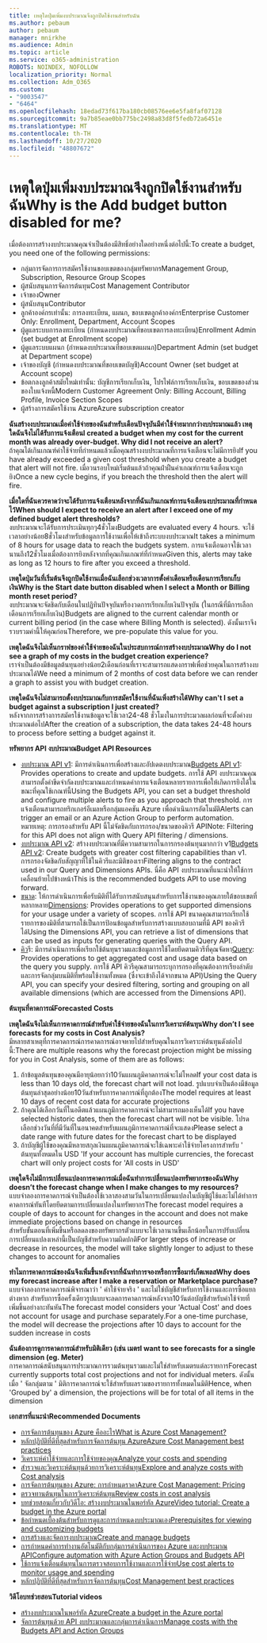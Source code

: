 ```yaml
---
title: เหตุใดปุ่มเพิ่มงบประมาณจึงถูกปิดใช้งานสำหรับฉัน
ms.author: pebaum
author: pebaum
manager: mnirkhe
ms.audience: Admin
ms.topic: article
ms.service: o365-administration
ROBOTS: NOINDEX, NOFOLLOW
localization_priority: Normal
ms.collection: Adm_O365
ms.custom:
- "9003547"
- "6464"
ms.openlocfilehash: 18edad73f617ba180cb08576ee6e5fa8faf07128
ms.sourcegitcommit: 9a7b85eae0bb775bc2498a83d8f5fedb72a6451e
ms.translationtype: MT
ms.contentlocale: th-TH
ms.lasthandoff: 10/27/2020
ms.locfileid: "48807672"
---
```

# <a name="why-is-the-add-budget-button-disabled-for-me"></a><span data-ttu-id="c0efd-102">เหตุใดปุ่มเพิ่มงบประมาณจึงถูกปิดใช้งานสำหรับฉัน</span><span class="sxs-lookup"><span data-stu-id="c0efd-102">Why is the Add budget button disabled for me?</span></span>

<span data-ttu-id="c0efd-103">เมื่อต้องการสร้างงบประมาณคุณจำเป็นต้องมีสิทธิ์อย่างใดอย่างหนึ่งต่อไปนี้:</span><span class="sxs-lookup"><span data-stu-id="c0efd-103">To create a budget, you need one of the following permissions:</span></span>

- <span data-ttu-id="c0efd-104">กลุ่มการจัดการการสมัครใช้งานขอบเขตของกลุ่มทรัพยากร</span><span class="sxs-lookup"><span data-stu-id="c0efd-104">Management Group, Subscription, Resource Group Scopes</span></span>
- <span data-ttu-id="c0efd-105">ผู้สนับสนุนการจัดการต้นทุน</span><span class="sxs-lookup"><span data-stu-id="c0efd-105">Cost Management Contributor</span></span>
- <span data-ttu-id="c0efd-106">เจ้าของ</span><span class="sxs-lookup"><span data-stu-id="c0efd-106">Owner</span></span>
- <span data-ttu-id="c0efd-107">ผู้สนับสนุน</span><span class="sxs-lookup"><span data-stu-id="c0efd-107">Contributor</span></span>
- <span data-ttu-id="c0efd-108">ลูกค้าองค์กรเท่านั้น: การลงทะเบียน, แผนก, ขอบเขตลูกค้าองค์กร</span><span class="sxs-lookup"><span data-stu-id="c0efd-108">Enterprise Customer Only: Enrollment, Department, Account Scopes</span></span>
- <span data-ttu-id="c0efd-109">ผู้ดูแลระบบการลงทะเบียน (กำหนดงบประมาณที่ขอบเขตการลงทะเบียน)</span><span class="sxs-lookup"><span data-stu-id="c0efd-109">Enrollment Admin (set budget at Enrollment scope)</span></span>
- <span data-ttu-id="c0efd-110">ผู้ดูแลระบบแผนก (กำหนดงบประมาณที่ขอบเขตแผนก)</span><span class="sxs-lookup"><span data-stu-id="c0efd-110">Department Admin (set budget at Department scope)</span></span>
- <span data-ttu-id="c0efd-111">เจ้าของบัญชี (กำหนดงบประมาณที่ขอบเขตบัญชี)</span><span class="sxs-lookup"><span data-stu-id="c0efd-111">Account Owner (set budget at Account scope)</span></span>
- <span data-ttu-id="c0efd-112">ข้อตกลงลูกค้าสมัยใหม่เท่านั้น: บัญชีการเรียกเก็บเงิน, โปรไฟล์การเรียกเก็บเงิน, ขอบเขตของส่วนของใบแจ้งหนี้</span><span class="sxs-lookup"><span data-stu-id="c0efd-112">Modern Customer Agreement Only: Billing Account, Billing Profile, Invoice Section Scopes</span></span>
- <span data-ttu-id="c0efd-113">ผู้สร้างการสมัครใช้งาน Azure</span><span class="sxs-lookup"><span data-stu-id="c0efd-113">Azure subscription creator</span></span>

<span data-ttu-id="c0efd-114">**ฉันสร้างงบประมาณเมื่อค่าใช้จ่ายของฉันสำหรับเดือนปัจจุบันมีค่าใช้จ่ายมากกว่างบประมาณแล้ว เหตุใดฉันจึงไม่ได้รับการแจ้งเตือน**</span><span class="sxs-lookup"><span data-stu-id="c0efd-114">**I created a budget when my cost for the current month was already over-budget. Why did I not receive an alert?**</span></span>  
<span data-ttu-id="c0efd-115">ถ้าคุณได้เกินเกณฑ์ค่าใช้จ่ายที่กำหนดแล้วเมื่อคุณสร้างงบประมาณที่การแจ้งเตือนจะไม่มีการยิง</span><span class="sxs-lookup"><span data-stu-id="c0efd-115">If you have already exceeded a given cost threshold when you create a budget that alert will not fire.</span></span> <span data-ttu-id="c0efd-116">เมื่อวนรอบใหม่เริ่มต้นแล้วถ้าคุณฝ่าฝืนค่าเกณฑ์การแจ้งเตือนจะถูกยิง</span><span class="sxs-lookup"><span data-stu-id="c0efd-116">Once a new cycle begins, if you breach the threshold then the alert will fire.</span></span>

<span data-ttu-id="c0efd-117">**เมื่อใดที่ฉันควรคาดว่าจะได้รับการแจ้งเตือนหลังจากที่ฉันเกินเกณฑ์การแจ้งเตือนงบประมาณที่กำหนดไว้**</span><span class="sxs-lookup"><span data-stu-id="c0efd-117">**When should I expect to receive an alert after I exceed one of my defined budget alert thresholds?**</span></span>  
<span data-ttu-id="c0efd-118">งบประมาณจะได้รับการประเมินทุกๆ4ชั่วโมง</span><span class="sxs-lookup"><span data-stu-id="c0efd-118">Budgets are evaluated every 4 hours.</span></span> <span data-ttu-id="c0efd-119">จะใช้เวลาอย่างน้อย8ชั่วโมงสำหรับข้อมูลการใช้งานเพื่อให้เข้าถึงระบบงบประมาณ</span><span class="sxs-lookup"><span data-stu-id="c0efd-119">It takes a minimum of 8 hours for usage data to reach the budgets system.</span></span> <span data-ttu-id="c0efd-120">การแจ้งเตือนอาจใช้เวลานานถึง12ชั่วโมงเมื่อต้องการยิงหลังจากที่คุณเกินเกณฑ์ที่กำหนด</span><span class="sxs-lookup"><span data-stu-id="c0efd-120">Given this, alerts may take as long as 12 hours to fire after you exceed a threshold.</span></span>

<span data-ttu-id="c0efd-121">**เหตุใดปุ่มวันที่เริ่มต้นจึงถูกปิดใช้งานเมื่อฉันเลือกช่วงเวลาการตั้งค่าเดือนหรือเดือนการเรียกเก็บเงิน**</span><span class="sxs-lookup"><span data-stu-id="c0efd-121">**Why is the Start date button disabled when I select a Month or Billing month reset period?**</span></span>  
<span data-ttu-id="c0efd-122">งบประมาณจะจัดชิดกับเดือนในปฏิทินปัจจุบันหรืองวดการเรียกเก็บเงินปัจจุบัน (ในกรณีที่มีการเลือกเดือนการเรียกเก็บเงิน)</span><span class="sxs-lookup"><span data-stu-id="c0efd-122">Budgets are aligned to the current calendar month or current billing period (in the case where Billing Month is selected).</span></span> <span data-ttu-id="c0efd-123">ดังนั้นเราจึงรวบรวมค่านี้ให้คุณก่อน</span><span class="sxs-lookup"><span data-stu-id="c0efd-123">Therefore, we pre-populate this value for you.</span></span>

<span data-ttu-id="c0efd-124">**เหตุใดฉันจึงไม่เห็นกราฟของค่าใช้จ่ายของฉันในประสบการณ์การสร้างงบประมาณ**</span><span class="sxs-lookup"><span data-stu-id="c0efd-124">**Why do I not see a graph of my costs in the budget creation experience?**</span></span>  
<span data-ttu-id="c0efd-125">เราจำเป็นต้องมีข้อมูลต้นทุนอย่างน้อย2เดือนก่อนที่เราจะสามารถแสดงกราฟเพื่อช่วยคุณในการสร้างงบประมาณได้</span><span class="sxs-lookup"><span data-stu-id="c0efd-125">We need a minimum of 2 months of cost data before we can render a graph to assist you with budget creation.</span></span>

<span data-ttu-id="c0efd-126">**เหตุใดฉันจึงไม่สามารถตั้งงบประมาณกับการสมัครใช้งานที่ฉันเพิ่งสร้างได้**</span><span class="sxs-lookup"><span data-stu-id="c0efd-126">**Why can't I set a budget against a subscription I just created?**</span></span>  
<span data-ttu-id="c0efd-127">หลังจากการสร้างการสมัครใช้งานข้อมูลจะใช้เวลา24-48 ชั่วโมงในการประมวลผลก่อนที่จะตั้งค่างบประมาณต่อไป</span><span class="sxs-lookup"><span data-stu-id="c0efd-127">After the creation of a subscription, the data takes 24-48 hours to process before setting a budget against it.</span></span>

<span data-ttu-id="c0efd-128">**ทรัพยากร API งบประมาณ**</span><span class="sxs-lookup"><span data-stu-id="c0efd-128">**Budget API Resources**</span></span>

- <span data-ttu-id="c0efd-129">[งบประมาณ API v1](https://docs.microsoft.com/rest/api/consumption/budgets?WT.mc_id=Portal-Microsoft_Azure_Support): มีการดำเนินการเพื่อสร้างและอัปเดตงบประมาณ</span><span class="sxs-lookup"><span data-stu-id="c0efd-129">[Budgets API v1](https://docs.microsoft.com/rest/api/consumption/budgets?WT.mc_id=Portal-Microsoft_Azure_Support): Provides operations to create and update budgets.</span></span> <span data-ttu-id="c0efd-130">การใช้ API งบประมาณคุณสามารถตั้งค่าขีดจำกัดงบประมาณและกำหนดค่าการแจ้งเตือนหลายรายการเพื่อให้เกิดการยิงได้ในขณะที่คุณใช้เกณฑ์นี้</span><span class="sxs-lookup"><span data-stu-id="c0efd-130">Using the Budgets API, you can set a budget threshold and configure multiple alerts to fire as you approach that threshold.</span></span> <span data-ttu-id="c0efd-131">การแจ้งเตือนสามารถทริกเกอร์อีเมลหรือกลุ่มแอคชัน Azure เพื่อดำเนินการอัตโนมัติ</span><span class="sxs-lookup"><span data-stu-id="c0efd-131">Alerts can trigger an email or an Azure Action Group to perform automation.</span></span> <span data-ttu-id="c0efd-132">หมายเหตุ: การกรองสำหรับ API นี้ไม่จัดชิดกับการกรอง/ขนาดของคิวรี API</span><span class="sxs-lookup"><span data-stu-id="c0efd-132">Note: Filtering for this API does not align with Query API filtering / dimensions.</span></span>
- <span data-ttu-id="c0efd-133">[งบประมาณ API v2](https://github.com/Azure/azure-rest-api-specs/blob/master/specification/cost-management/resource-manager/Microsoft.CostManagement/preview/2019-04-01-preview/examples/CreateOrUpdateBudget.json): สร้างงบประมาณที่มีความสามารถในการกรองต้นทุนมากกว่า v1</span><span class="sxs-lookup"><span data-stu-id="c0efd-133">[Budgets API v2](https://github.com/Azure/azure-rest-api-specs/blob/master/specification/cost-management/resource-manager/Microsoft.CostManagement/preview/2019-04-01-preview/examples/CreateOrUpdateBudget.json): Create budgets with greater cost filtering capabilities than v1.</span></span> <span data-ttu-id="c0efd-134">การกรองจัดชิดกับสัญญาที่ใช้ในคิวรีและมิติของเรา</span><span class="sxs-lookup"><span data-stu-id="c0efd-134">Filtering aligns to the contract used in our Query and Dimensions APIs.</span></span> <span data-ttu-id="c0efd-135">นี่คือ API งบประมาณที่แนะนำให้ใช้การเคลื่อนย้ายไปข้างหน้า</span><span class="sxs-lookup"><span data-stu-id="c0efd-135">This is the recommended budgets API to use moving forward.</span></span>
- <span data-ttu-id="c0efd-136">[ขนาด](https://docs.microsoft.com/rest/api/cost-management/dimensions?WT.mc_id=Portal-Microsoft_Azure_Support): ให้การดำเนินการเพื่อรับมิติที่ได้รับการสนับสนุนสำหรับการใช้งานของคุณภายใต้ขอบเขตที่หลากหลาย</span><span class="sxs-lookup"><span data-stu-id="c0efd-136">[Dimensions](https://docs.microsoft.com/rest/api/cost-management/dimensions?WT.mc_id=Portal-Microsoft_Azure_Support): Provides operations to get supported dimensions for your usage under a variety of scopes.</span></span> <span data-ttu-id="c0efd-137">การใช้ API ขนาดคุณสามารถเรียกใช้รายการของมิติที่สามารถใช้เป็นการป้อนข้อมูลสำหรับการสร้างแบบสอบถามที่มี API ของคิวรีได้</span><span class="sxs-lookup"><span data-stu-id="c0efd-137">Using the Dimensions API, you can retrieve a list of dimensions that can be used as inputs for generating queries with the Query API.</span></span>
- <span data-ttu-id="c0efd-138">[คิว](https://docs.microsoft.com/rest/api/cost-management/query?WT.mc_id=Portal-Microsoft_Azure_Support)รี: มีการดำเนินการเพื่อเรียกใช้ต้นทุนรวมและข้อมูลการใช้โดยยึดตามคิวรีที่คุณจัดหา</span><span class="sxs-lookup"><span data-stu-id="c0efd-138">[Query](https://docs.microsoft.com/rest/api/cost-management/query?WT.mc_id=Portal-Microsoft_Azure_Support): Provides operations to get aggregated cost and usage data based on the query you supply.</span></span> <span data-ttu-id="c0efd-139">การใช้ API คิวรีคุณสามารถระบุการกรองที่คุณต้องการเรียงลำดับและการจัดกลุ่มบนมิติที่พร้อมใช้งานทั้งหมด (ซึ่งจะเข้าถึงได้จากขนาด API)</span><span class="sxs-lookup"><span data-stu-id="c0efd-139">Using the Query API, you can specify your desired filtering, sorting and grouping on all available dimensions (which are accessed from the Dimensions API).</span></span>

<span data-ttu-id="c0efd-140">**ต้นทุนที่คาดการณ์**</span><span class="sxs-lookup"><span data-stu-id="c0efd-140">**Forecasted Costs**</span></span>

<span data-ttu-id="c0efd-141">**เหตุใดฉันจึงไม่เห็นการคาดการณ์สำหรับค่าใช้จ่ายของฉันในการวิเคราะห์ต้นทุน**</span><span class="sxs-lookup"><span data-stu-id="c0efd-141">**Why don’t I see forecasts for my costs in Cost Analysis?**</span></span>  
<span data-ttu-id="c0efd-142">มีหลายสาเหตุที่การคาดการณ์การคาดการณ์อาจหายไปสำหรับคุณในการวิเคราะห์ต้นทุนดังต่อไปนี้:</span><span class="sxs-lookup"><span data-stu-id="c0efd-142">There are multiple reasons why the forecast projection might be missing for you in Cost Analysis, some of them are as follows:</span></span>

1. <span data-ttu-id="c0efd-143">ถ้าข้อมูลต้นทุนของคุณมีอายุน้อยกว่า10วันแผนภูมิคาดการณ์จะไม่โหลด</span><span class="sxs-lookup"><span data-stu-id="c0efd-143">If your cost data is less than 10 days old, the forecast chart will not load.</span></span> <span data-ttu-id="c0efd-144">รูปแบบจำเป็นต้องมีข้อมูลต้นทุนล่าสุดอย่างน้อย10วันสำหรับการคาดการณ์ที่ถูกต้อง</span><span class="sxs-lookup"><span data-stu-id="c0efd-144">The model requires at least 10 days of recent cost data for accurate projections</span></span>
2. <span data-ttu-id="c0efd-145">ถ้าคุณได้เลือกวันที่ในอดีตแล้วแผนภูมิการคาดการณ์จะไม่สามารถมองเห็นได้</span><span class="sxs-lookup"><span data-stu-id="c0efd-145">If you have selected historic dates, then the forecast chart will not be visible.</span></span> <span data-ttu-id="c0efd-146">โปรดเลือกช่วงวันที่ที่มีวันที่ในอนาคตสำหรับแผนภูมิการคาดการณ์ที่จะแสดง</span><span class="sxs-lookup"><span data-stu-id="c0efd-146">Please select a date range with future dates for the forecast chart to be displayed</span></span>
3. <span data-ttu-id="c0efd-147">ถ้าบัญชีผู้ใช้ของคุณมีหลายสกุลเงินแผนภูมิคาดการณ์จะใช้เฉพาะค่าใช้จ่ายโครงการสำหรับ ' ต้นทุนทั้งหมดใน USD '</span><span class="sxs-lookup"><span data-stu-id="c0efd-147">If your account has multiple currencies, the forecast chart will only project costs for 'All costs in USD'</span></span>

<span data-ttu-id="c0efd-148">**เหตุใดจึงไม่มีการเปลี่ยนแปลงการคาดการณ์เมื่อฉันทำการเปลี่ยนแปลงทรัพยากรของฉัน**</span><span class="sxs-lookup"><span data-stu-id="c0efd-148">**Why doesn’t the forecast change when I make changes to my resources?**</span></span>  
<span data-ttu-id="c0efd-149">แบบจำลองการคาดการณ์จำเป็นต้องใช้เวลาสองสามวันในการเปลี่ยนแปลงในบัญชีผู้ใช้และไม่ได้ทำการคาดการณ์ทันทีโดยยึดตามการเปลี่ยนแปลงในทรัพยากร</span><span class="sxs-lookup"><span data-stu-id="c0efd-149">The forecast model requires a couple of days to account for changes in the account and does not make immediate projections based on change in resources</span></span>  
<span data-ttu-id="c0efd-150">สำหรับขั้นตอนที่เพิ่มขึ้นหรือลดลงของทรัพยากรตัวแบบจะใช้เวลานานขึ้นเล็กน้อยในการปรับเปลี่ยนการเปลี่ยนแปลงเหล่านี้เป็นบัญชีสำหรับความผิดปกติ</span><span class="sxs-lookup"><span data-stu-id="c0efd-150">For larger steps of increase or decrease in resources, the model will take slightly longer to adjust to these changes to account for anomalies</span></span>

<span data-ttu-id="c0efd-151">**ทำไมการคาดการณ์ของฉันจึงเพิ่มขึ้นหลังจากที่ฉันทำการจองหรือการซื้อมาร์เก็ตเพลส**</span><span class="sxs-lookup"><span data-stu-id="c0efd-151">**Why does my forecast increase after I make a reservation or Marketplace purchase?**</span></span>  
<span data-ttu-id="c0efd-152">แบบจำลองการคาดการณ์พิจารณาว่า ' ค่าใช้จ่ายจริง ' และไม่ใช่บัญชีสำหรับการใช้งานและการซื้อแยกต่างหาก สำหรับการซื้อครั้งเดียวรูปแบบจะลดการคาดการณ์หลังจาก10วันต่อบัญชีสำหรับค่าใช้จ่ายที่เพิ่มขึ้นอย่างกะทันหัน</span><span class="sxs-lookup"><span data-stu-id="c0efd-152">The forecast model considers your 'Actual Cost' and does not account for usage and purchase separately.For a one-time purchase, the model will decrease the projections after 10 days to account for the sudden increase in costs</span></span>

<span data-ttu-id="c0efd-153">**ฉันต้องการดูการคาดการณ์สำหรับมิติเดียว (เช่น เมตร**</span><span class="sxs-lookup"><span data-stu-id="c0efd-153">**I want to see forecasts for a single dimension (eg. Meter)**</span></span>  
<span data-ttu-id="c0efd-154">การคาดการณ์สนับสนุนการประมาณการรวมต้นทุนรวมและไม่ใช่สำหรับเมตรแต่ละรายการ</span><span class="sxs-lookup"><span data-stu-id="c0efd-154">Forecast currently supports total cost projections and not for individual meters.</span></span> <span data-ttu-id="c0efd-155">ดังนั้นเมื่อ ' จัดกลุ่มตาม ' มิติการคาดการณ์จะใช้สำหรับผลรวมของรายการทั้งหมดในมิติ</span><span class="sxs-lookup"><span data-stu-id="c0efd-155">Hence, when 'Grouped by' a dimension, the projections will be for total of all items in the dimension</span></span>

<span data-ttu-id="c0efd-156">**เอกสารที่แนะนำ**</span><span class="sxs-lookup"><span data-stu-id="c0efd-156">**Recommended Documents**</span></span>

- [<span data-ttu-id="c0efd-157">การจัดการต้นทุนของ Azure คืออะไร</span><span class="sxs-lookup"><span data-stu-id="c0efd-157">What is Azure Cost Management?</span></span>](https://docs.microsoft.com/azure/cost-management/overview-cost-mgt?WT.mc_id=Portal-Microsoft_Azure_Support)
- [<span data-ttu-id="c0efd-158">หลักปฏิบัติที่ดีที่สุดสำหรับการจัดการต้นทุน Azure</span><span class="sxs-lookup"><span data-stu-id="c0efd-158">Azure Cost Management best practices</span></span>](https://docs.microsoft.com/azure/cost-management/cost-mgt-best-practices?WT.mc_id=Portal-Microsoft_Azure_Support)
- [<span data-ttu-id="c0efd-159">วิเคราะห์ค่าใช้จ่ายและการใช้จ่ายของคุณ</span><span class="sxs-lookup"><span data-stu-id="c0efd-159">Analyze your costs and spending</span></span>](https://docs.microsoft.com/azure/cost-management/quick-acm-cost-analysis?WT.mc_id=Portal-Microsoft_Azure_Support)
- [<span data-ttu-id="c0efd-160">สำรวจและวิเคราะห์ต้นทุนด้วยการวิเคราะห์ต้นทุน</span><span class="sxs-lookup"><span data-stu-id="c0efd-160">Explore and analyze costs with Cost analysis</span></span>](https://docs.microsoft.com/azure/cost-management/quick-acm-cost-analysis?WT.mc_id=Portal-Microsoft_Azure_Support)
- [<span data-ttu-id="c0efd-161">การจัดการต้นทุนของ Azure: การกำหนดราคา</span><span class="sxs-lookup"><span data-stu-id="c0efd-161">Azure Cost Management: Pricing</span></span>](https://azure.microsoft.com/services/cost-management/#pricing)
- [<span data-ttu-id="c0efd-162">ตรวจทานต้นทุนในการวิเคราะห์ต้นทุน</span><span class="sxs-lookup"><span data-stu-id="c0efd-162">Review costs in cost analysis</span></span>](https://docs.microsoft.com/azure/cost-management-billing/costs/quick-acm-cost-analysis?WT.mc_id=Portal-Microsoft_Azure_Support#review-costs-in-cost-analysis)
- [<span data-ttu-id="c0efd-163">บทช่วยสอนเกี่ยวกับวิดีโอ: สร้างงบประมาณในพอร์ทัล Azure</span><span class="sxs-lookup"><span data-stu-id="c0efd-163">Video tutorial: Create a budget in the Azure portal</span></span>](https://www.youtube.com/watch?v=ExIVG_Gr45A&t=4s)
- [<span data-ttu-id="c0efd-164">ข้อกำหนดเบื้องต้นสำหรับการดูและการกำหนดงบประมาณเอง</span><span class="sxs-lookup"><span data-stu-id="c0efd-164">Prerequisites for viewing and customizing budgets</span></span>](https://docs.microsoft.com/azure/cost-management-billing/costs/tutorial-acm-create-budgets?WT.mc_id=Portal-Microsoft_Azure_Support#prerequisites)
- [<span data-ttu-id="c0efd-165">การสร้างและจัดการงบประมาณ</span><span class="sxs-lookup"><span data-stu-id="c0efd-165">Create and manage budgets</span></span>](https://docs.microsoft.com/azure/cost-management-billing/costs/tutorial-acm-create-budgets?WT.mc_id=Portal-Microsoft_Azure_Support#create-a-budget-in-the-azure-portal)
- [<span data-ttu-id="c0efd-166">การกำหนดค่าการทำงานอัตโนมัติกับกลุ่มการดำเนินการของ Azure และงบประมาณ API</span><span class="sxs-lookup"><span data-stu-id="c0efd-166">Configure automation with Azure Action Groups and Budgets API</span></span>](https://docs.microsoft.com/azure/cost-management/tutorial-acm-create-budgets?WT.mc_id=Portal-Microsoft_Azure_Support#trigger-an-action-group)
- [<span data-ttu-id="c0efd-167">ใช้การแจ้งเตือนต้นทุนในการตรวจสอบการใช้งานและการใช้จ่าย</span><span class="sxs-lookup"><span data-stu-id="c0efd-167">Use cost alerts to monitor usage and spending</span></span>](https://docs.microsoft.com/azure/cost-management/cost-mgt-alerts-monitor-usage-spending?WT.mc_id=Portal-Microsoft_Azure_Support)
- [<span data-ttu-id="c0efd-168">หลักปฏิบัติที่ดีที่สุดสำหรับการจัดการต้นทุน</span><span class="sxs-lookup"><span data-stu-id="c0efd-168">Cost Management best practices</span></span>](https://docs.microsoft.com/azure/cost-management/cost-mgt-best-practices?WT.mc_id=Portal-Microsoft_Azure_Support)  

<span data-ttu-id="c0efd-169">**วิดีโอบทช่วยสอน**</span><span class="sxs-lookup"><span data-stu-id="c0efd-169">**Tutorial videos**</span></span>

- [<span data-ttu-id="c0efd-170">สร้างงบประมาณในพอร์ทัล Azure</span><span class="sxs-lookup"><span data-stu-id="c0efd-170">Create a budget in the Azure portal</span></span>](https://go.microsoft.com/fwlink/?linkid=2146761)
- [<span data-ttu-id="c0efd-171">จัดการต้นทุนด้วย API งบประมาณและกลุ่มการดำเนินการ</span><span class="sxs-lookup"><span data-stu-id="c0efd-171">Manage costs with the Budgets API and Action Groups</span></span>](https://go.microsoft.com/fwlink/?linkid=2147038)